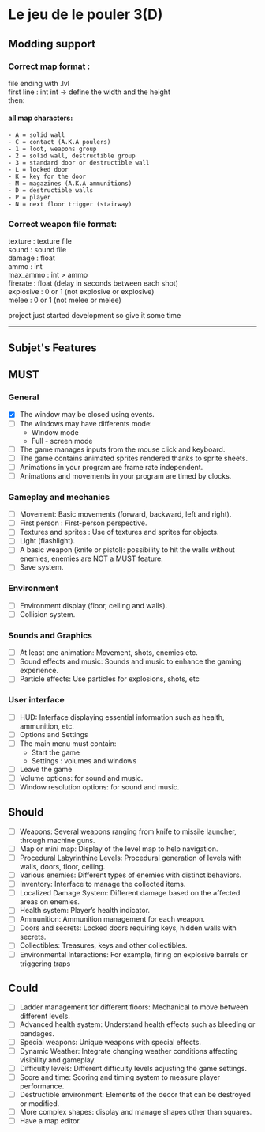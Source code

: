 # Le jeu de le pouler 3(D)

## Modding support

### Correct map format :
file ending with .lvl  
first line : int int -> define the width and the height  
then:  
#### all map characters:  
    - A = solid wall  
    - C = contact (A.K.A poulers)
    - 1 = loot, weapons group
    - 2 = solid wall, destructible group
    - 3 = standard door or destructible wall
    - L = locked door
    - K = key for the door
    - M = magazines (A.K.A ammunitions)
    - D = destructible walls
    - P = player
    - N = next floor trigger (stairway)

### Correct weapon file format:
texture : texture file  
sound : sound file  
damage : float  
ammo : int  
max_ammo : int > ammo  
firerate : float (delay in seconds between each shot)  
explosive : 0 or 1 (not explosive or explosive)  
melee : 0 or 1 (not melee or melee)

project just started development so give it some time

___
## Subjet's Features

## MUST

### General
- [x] The window may be closed using events.
- [ ] The windows may have differents mode:
  - Window mode
  - Full - screen mode
- [ ] The game manages inputs from the mouse click and keyboard.
- [ ] The game contains animated sprites rendered thanks to sprite sheets.
- [ ] Animations in your program are frame rate independent.
- [ ] Animations and movements in your program are timed by clocks.
### Gameplay and mechanics  
- [ ] Movement: Basic movements (forward, backward, left and right).
- [ ] First person : First-person perspective.
- [ ] Textures and sprites : Use of textures and sprites for objects.
- [ ] Light (flashlight).
- [ ] A basic weapon (knife or pistol): possibility to hit the walls without enemies, enemies are NOT a MUST feature.
- [ ] Save system.
### Environment
- [ ] Environment display (floor, ceiling and walls).
- [ ] Collision system.
### Sounds and Graphics
- [ ] At least one animation: Movement, shots, enemies etc.
- [ ] Sound effects and music: Sounds and music to enhance the gaming experience.
- [ ] Particle effects: Use particles for explosions, shots, etc
### User interface
- [ ] HUD: Interface displaying essential information such as health, ammunition, etc.
- [ ] Options and Settings
- [ ] The main menu must contain:
  - Start the game
  - Settings : volumes and windows
- [ ] Leave the game
- [ ] Volume options: for sound and music.
- [ ] Window resolution options: for sound and music.

## Should  
- [ ] Weapons: Several weapons ranging from knife to missile launcher, through machine guns.
- [ ] Map or mini map: Display of the level map to help navigation.
- [ ] Procedural Labyrinthine Levels: Procedural generation of levels with walls, doors, floor, ceiling.
- [ ] Various enemies: Different types of enemies with distinct behaviors.
- [ ] Inventory: Interface to manage the collected items.
- [ ] Localized Damage System: Different damage based on the affected areas on enemies.
- [ ] Health system: Player’s health indicator.
- [ ] Ammunition: Ammunition management for each weapon.
- [ ] Doors and secrets: Locked doors requiring keys, hidden walls with secrets.
- [ ] Collectibles: Treasures, keys and other collectibles.
- [ ] Environmental Interactions: For example, firing on explosive barrels or triggering traps

## Could  
- [ ] Ladder management for different floors: Mechanical to move between different levels.
- [ ] Advanced health system: Understand health effects such as bleeding or bandages.
- [ ] Special weapons: Unique weapons with special effects.
- [ ] Dynamic Weather: Integrate changing weather conditions affecting visibility and gameplay.
- [ ] Difficulty levels: Different difficulty levels adjusting the game settings.
- [ ] Score and time: Scoring and timing system to measure player performance.
- [ ] Destructible environment: Elements of the decor that can be destroyed or modified.
- [ ] More complex shapes: display and manage shapes other than squares.
- [ ] Have a map editor.
